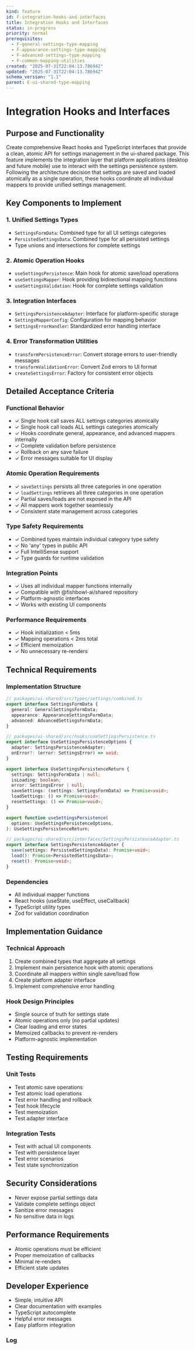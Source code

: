 ```yaml
---
kind: feature
id: F-integration-hooks-and-interfaces
title: Integration Hooks and Interfaces
status: in-progress
priority: normal
prerequisites:
  - F-general-settings-type-mapping
  - F-appearance-settings-type-mapping
  - F-advanced-settings-type-mapping
  - F-common-mapping-utilities
created: "2025-07-31T22:04:13.786942"
updated: "2025-07-31T22:04:13.786942"
schema_version: "1.1"
parent: E-ui-shared-type-mapping
---
```


# Integration Hooks and Interfaces

## Purpose and Functionality

Create comprehensive React hooks and TypeScript interfaces that provide a clean, atomic API for settings management in the ui-shared package. This feature implements the integration layer that platform applications (desktop and future mobile) use to interact with the settings persistence system. Following the architecture decision that settings are saved and loaded atomically as a single operation, these hooks coordinate all individual mappers to provide unified settings management.

## Key Components to Implement

### 1. Unified Settings Types

- `SettingsFormData`: Combined type for all UI settings categories
- `PersistedSettingsData`: Combined type for all persisted settings
- Type unions and intersections for complete settings

### 2. Atomic Operation Hooks

- `useSettingsPersistence`: Main hook for atomic save/load operations
- `useSettingsMapper`: Hook providing bidirectional mapping functions
- `useSettingsValidation`: Hook for complete settings validation

### 3. Integration Interfaces

- `SettingsPersistenceAdapter`: Interface for platform-specific storage
- `SettingsMapperConfig`: Configuration for mapping behavior
- `SettingsErrorHandler`: Standardized error handling interface

### 4. Error Transformation Utilities

- `transformPersistenceError`: Convert storage errors to user-friendly messages
- `transformValidationError`: Convert Zod errors to UI format
- `createSettingsError`: Factory for consistent error objects

## Detailed Acceptance Criteria

### Functional Behavior

- ✓ Single hook call saves ALL settings categories atomically
- ✓ Single hook call loads ALL settings categories atomically
- ✓ Hooks coordinate general, appearance, and advanced mappers internally
- ✓ Complete validation before persistence
- ✓ Rollback on any save failure
- ✓ Error messages suitable for UI display

### Atomic Operation Requirements

- ✓ `saveSettings` persists all three categories in one operation
- ✓ `loadSettings` retrieves all three categories in one operation
- ✓ Partial saves/loads are not exposed in the API
- ✓ All mappers work together seamlessly
- ✓ Consistent state management across categories

### Type Safety Requirements

- ✓ Combined types maintain individual category type safety
- ✓ No 'any' types in public API
- ✓ Full IntelliSense support
- ✓ Type guards for runtime validation

### Integration Points

- ✓ Uses all individual mapper functions internally
- ✓ Compatible with @fishbowl-ai/shared repository
- ✓ Platform-agnostic interfaces
- ✓ Works with existing UI components

### Performance Requirements

- ✓ Hook initialization < 5ms
- ✓ Mapping operations < 2ms total
- ✓ Efficient memoization
- ✓ No unnecessary re-renders

## Technical Requirements

### Implementation Structure

```typescript
// packages/ui-shared/src/types/settings/combined.ts
export interface SettingsFormData {
  general: GeneralSettingsFormData;
  appearance: AppearanceSettingsFormData;
  advanced: AdvancedSettingsFormData;
}

// packages/ui-shared/src/hooks/useSettingsPersistence.ts
export interface UseSettingsPersistenceOptions {
  adapter: SettingsPersistenceAdapter;
  onError?: (error: SettingsError) => void;
}

export interface UseSettingsPersistenceReturn {
  settings: SettingsFormData | null;
  isLoading: boolean;
  error: SettingsError | null;
  saveSettings: (settings: SettingsFormData) => Promise<void>;
  loadSettings: () => Promise<void>;
  resetSettings: () => Promise<void>;
}

export function useSettingsPersistence(
  options: UseSettingsPersistenceOptions,
): UseSettingsPersistenceReturn;

// packages/ui-shared/src/interfaces/SettingsPersistenceAdapter.ts
export interface SettingsPersistenceAdapter {
  save(settings: PersistedSettingsData): Promise<void>;
  load(): Promise<PersistedSettingsData>;
  reset(): Promise<void>;
}
```

### Dependencies

- All individual mapper functions
- React hooks (useState, useEffect, useCallback)
- TypeScript utility types
- Zod for validation coordination

## Implementation Guidance

### Technical Approach

1. Create combined types that aggregate all settings
2. Implement main persistence hook with atomic operations
3. Coordinate all mappers within single save/load flow
4. Create platform adapter interface
5. Implement comprehensive error handling

### Hook Design Principles

- Single source of truth for settings state
- Atomic operations only (no partial updates)
- Clear loading and error states
- Memoized callbacks to prevent re-renders
- Platform-agnostic implementation

## Testing Requirements

### Unit Tests

- Test atomic save operations
- Test atomic load operations
- Test error handling and rollback
- Test hook lifecycle
- Test memoization
- Test adapter interface

### Integration Tests

- Test with actual UI components
- Test with persistence layer
- Test error scenarios
- Test state synchronization

## Security Considerations

- Never expose partial settings data
- Validate complete settings object
- Sanitize error messages
- No sensitive data in logs

## Performance Requirements

- Atomic operations must be efficient
- Proper memoization of callbacks
- Minimal re-renders
- Efficient state updates

## Developer Experience

- Simple, intuitive API
- Clear documentation with examples
- TypeScript autocomplete
- Helpful error messages
- Easy platform integration

### Log
